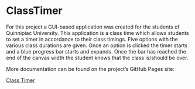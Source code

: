 # ClassTimer
For this project a GUI-based application was created for the students of Quinnipiac University. This application is a class time which allows students to 
set a timer in accordance to their class timings. Five options with the various class durations are given. Once an option is clicked the timer starts and
a blue progress bar starts and expands. Once the bar has reached the end of the canvas width the student knows that the class is/should be over. 

More documentation can be found on the project’s GitHub Pages site: 

[Class Timer](https://amandaqu18.github.io/ClassTimer/)
